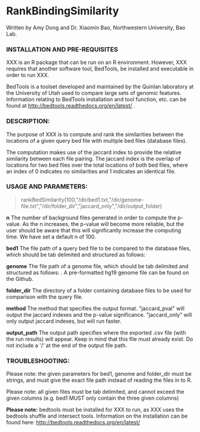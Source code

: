 # RankBindingSimilarity

Written by Amy Dong and Dr. Xiaomin Bao, Northwestern University, Bao Lab.

### INSTALLATION AND PRE-REQUISITES

XXX is an R package that can be run on an R environment. However, XXX requires that another software tool, BedTools, be installed and executable in order to run XXX.

BedTools is a toolset developed and maintained by the Quinlan laboratory at the University of Utah used to compare large sets of genomic features. Information relating to BedTools installation and tool function, etc. can be found at http://bedtools.readthedocs.org/en/latest/ .

### DESCRIPTION:

The purpose of XXX is to compute and rank the similarities between the locations of a given query bed file with multiple bed files (database files).

The computation makes use of the jaccard index to provide the relative similarity between each file pairing. The jaccard index is the overlap of locations for two bed files over the total locations of both bed files, where an index of 0 indicates no similarities and 1 indicates an identical file.

### USAGE AND PARAMETERS:

> rankBedSimilarity(100,"/dir/bed1.txt,"/dir/genome-file.txt","/dir/folder_dir","jaccard_only","/dir/output_folder)

**n** The number of background files generated in order to compute the p-value. As the n increases, the p-value will become more reliable, but the user should be aware that this will significantly increase the computing time. We have set a default n of 100.

**bed1** The file path of a query bed file to be compared to the database files, which should be tab delimited and structured as follows: <chromName><TAB><chromStart><TAB><chromEND>

**genome** The file path of a genome file, which should be tab delimited and structured as follows: <chromName><TAB><chromSize>. A pre-formatted hg19 genome file can be found on the Github.

**folder_dir** The directory of a folder containing database files to be used for comparison with the query file.

**method** The method that specifies the output format. "jaccard_pval" will output the jaccard indexes and the p-value significance. "jaccard_only" will only output jaccard indexes, but will run faster.

**output_path** The output path specifies where the exported .csv file (with the run results) will appear. Keep in mind that this file must already exist. Do not include a '/' at the end of the output file path.

### TROUBLESHOOTING:
Please note: the given parameters for bed1, genome and folder_dir must be strings, and must give the exact file path instead of reading the files in to R.

Please note: all given files must be tab delimited, and cannot exceed the given columns (e.g. bed1 MUST only contain the three given columns)

**Please note:** bedtools must be installed for XXX to run, as XXX uses the bedtools shuffle and intersect tools. Information on the installation can be found here: http://bedtools.readthedocs.org/en/latest/
